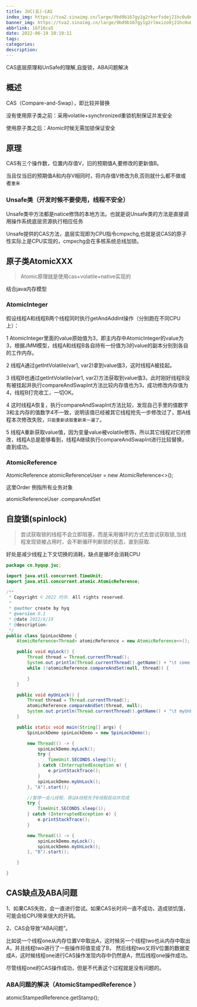 ```yaml
---
title: JUC(五)-CAS
index_img: https://tva2.sinaimg.cn/large/9bd9b167gy1g2rkorfsdej21hc0u0n3p.jpg
banner_img: https://tva2.sinaimg.cn/large/9bd9b167gy1g2rlmxizo9j21hc0u0h5m.jpg
abbrlink: 16f16ca5
date: 2022-06-19 10:19:11
tags:
categories:
description:
---
```


 CAS底层原理和UnSafe的理解,自旋锁，ABA问题解决

<!-- more -->

## 概述

CAS（Compare-and-Swap），即比较并替换

没有使用原子类之前：采用volatile+synchronized重锁机制保证并发安全

使用原子类之后：Atomic时候无需加锁保证安全

## 原理

CAS有三个操作数，位置内存值V，旧的预期值A,要修改的更新值B。

当且仅当旧的预期值A和内存V相同时，将内存值V修改为B,否则就什么都不做或者`重来`

### Unsafe类（开发时候不要使用，线程不安全）

Unsafe类中方法都是natice修饰的本地方法。也就是说Unsafe类的方法是直接调用操作系统底层资源执行相应任务

Unsafe提供的CAS方法，底层实现即为CPU指令cmpxchg,也就是说CAS的原子性实际上是CPU实现的，cmpxchg会在多核系统总线加锁。

## 原子类AtomicXXX

> Atomic原理就是使用cas+volatile+native实现的

结合java内存模型

### AtomicInteger


假设线程A和线程B两个线程同时执行getAndAddInt操作（分别跑在不同CPU上）：

1  AtomicInteger里面的value原始值为3，即主内存中AtomicInteger的value为3，根据JMM模型，线程A和线程B各自持有一份值为3的value的副本分别到各自的工作内存。

2  线程A通过getIntVolatile(var1, var2)拿到value值3，这时线程A被挂起。

3  线程B也通过getIntVolatile(var1, var2)方法获取到value值3，此时刚好线程B没有被挂起并执行compareAndSwapInt方法比较内存值也为3，成功修改内存值为4，线程B打完收工，一切OK。

4  这时线程A恢复，执行compareAndSwapInt方法比较，发现自己手里的值数字3和主内存的值数字4不一致，说明该值已经被其它线程抢先一步修改过了，那A线程本次修改失败，`只能重新读取重新来一遍了`。

5  线程A重新获取value值，因为变量value被volatile修饰，所以其它线程对它的修改，线程A总是能够看到，线程A继续执行compareAndSwapInt进行比较替换，直到成功。

### AtomicReference

AtomicReference<Order> atomicReferenceUser = new AtomicReference<>();

这里Order 例指所有业务对象

atomicReferenceUser .compareAndSet

## 自旋锁(spinlock)

> 尝试获取锁的线程不会立即阻塞，而是采用循环的方式去尝试获取锁,当线程发现锁被占用时，会不断循环判断锁的状态，直到获取.

好处是减少线程上下文切换的消耗，缺点是循环会消耗CPU

 

```java
package cn.hyqup.juc;

import java.util.concurrent.TimeUnit;
import java.util.concurrent.atomic.AtomicReference;

/**
 * Copyright © 2022 灼华. All rights reserved.
 *
 * @author create by hyq
 * @version 0.1
 * @date 2022/6/19
 * @description:
 */
public class SpinLockDemo {
    AtomicReference<Thread> atomicReference = new AtomicReference<>();

    public void myLock() {
        Thread thread = Thread.currentThread();
        System.out.println(Thread.currentThread().getName() + "\t come in");
        while (!atomicReference.compareAndSet(null, thread)) {

        }
    }

    public void myUnLock() {
        Thread thread = Thread.currentThread();
        atomicReference.compareAndSet(thread, null);
        System.out.println(Thread.currentThread().getName() + "\t myUnLock over");
    }

    public static void main(String[] args) {
        SpinLockDemo spinLockDemo = new SpinLockDemo();

        new Thread(() -> {
            spinLockDemo.myLock();
            try {
                TimeUnit.SECONDS.sleep(5);
            } catch (InterruptedException e) {
                e.printStackTrace();
            }
            spinLockDemo.myUnLock();
        }, "A").start();

        //暂停一会儿线程，保证A线程先于B线程启动并完成
        try {
            TimeUnit.SECONDS.sleep(1);
        } catch (InterruptedException e) {
            e.printStackTrace();
        }

        new Thread(() -> {
            spinLockDemo.myLock();
            spinLockDemo.myUnLock();
        }, "B").start();

    }

}
```

## CAS缺点及ABA问题

1、如果CAS失败，会一直进行尝试。如果CAS长时间一直不成功，造成锁饥饿，可能会给CPU带来很大的开销。

2、CAS会导致“ABA问题”。



比如说一个线程one从内存位置V中取出A，这时候另一个线程two也从内存中取出A，并且线程two进行了一些操作将值变成了B，
然后线程two又将V位置的数据变成A，这时候线程one进行CAS操作发现内存中仍然是A，然后线程one操作成功。

尽管线程one的CAS操作成功，但是不代表这个过程就是没有问题的。

### ABA问题的解决（AtomicStampedReference ）

 atomicStampedReference.getStamp();





